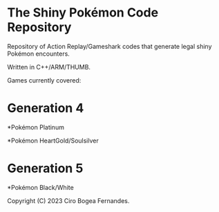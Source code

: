 # The Shiny Pokémon Code Repository
Repository of Action Replay/Gameshark codes that generate legal shiny Pokémon encounters.

Written in C++/ARM/THUMB.

Games currently covered:

# Generation 4

*Pokémon Platinum

*Pokémon HeartGold/Soulsilver

# Generation 5

*Pokémon Black/White

Copyright (C) 2023 Ciro Bogea Fernandes.


